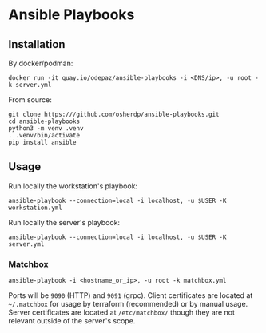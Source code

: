 # Ansible Playbooks

## Installation

By docker/podman:

```
docker run -it quay.io/odepaz/ansible-playbooks -i <DNS/ip>, -u root -k server.yml
```

From source:

```
git clone https:///github.com/osherdp/ansible-playbooks.git
cd ansible-playbooks
python3 -m venv .venv
. .venv/bin/activate
pip install ansible
```

## Usage

Run locally the workstation's playbook:
```
ansible-playbook --connection=local -i localhost, -u $USER -K workstation.yml
```

Run locally the server's playbook:
```
ansible-playbook --connection=local -i localhost, -u $USER -K server.yml
```

### Matchbox

```
ansible-playbook -i <hostname_or_ip>, -u root -k matchbox.yml
```

Ports will be ``9090`` (HTTP) and ``9091`` (grpc).
Client certificates are located at ``~/.matchbox`` for usage by terraform (recommended) or by manual usage.
Server certificates are located at ``/etc/matchbox/`` though they are not relevant outside of the server's scope.

